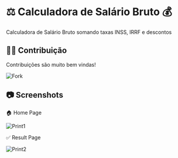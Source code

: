 # ⚖️ Calculadora de Salário Bruto 💰 

Calculadora de Salário Bruto somando taxas INSS, IRRF e descontos


## 🙏🏽 Contribuição 

Contribuições são muito bem vindas!

![Fork](https://img.shields.io/github/forks/n3rdydzn/alg_calc_salario-liquido?style=social)


## 📷 Screenshots


🏠 Home Page

![Print1](https://cdn.discordapp.com/attachments/946052931029966878/961742879905173525/VsDebugConsole_evM57W6SmE.png)


✅ Result Page

![Print2](https://cdn.discordapp.com/attachments/946052931029966878/961742880664330290/VsDebugConsole_iaoYBkUWwc.png)
